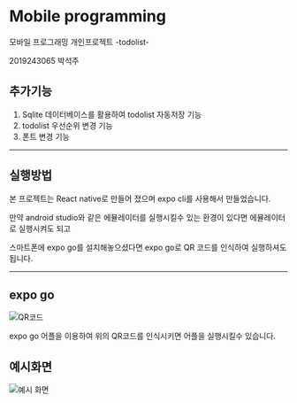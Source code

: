 # Mobile programming
모바일 프로그래밍 개인프로젝트 -todolist-

2019243065 박석주

추가기능
---
1. Sqlite 데이터베이스를 활용하여 todolist 자동저장 기능
2. todolist 우선순위 변경 기능
3. 폰트 변경 기능

---
## 실행방법

본 프로젝트는 React native로 만들어 졌으며 expo cli를 사용해서 만들었습니다.

만약 android studio와 같은 에뮬레이터를 실행시킬수 있는 환경이 있다면 에뮬레이터로 실행시켜도 되고

스마트폰에 expo go를 설치해놓으셨다면 expo go로 QR 코드를 인식하여 실행하셔도 됩니다.

---
expo go
---


![QR코드](https://github.com/WAME-LEL/gacha_calculator/assets/56767018/a4257950-8a09-41d3-86c2-3c724611f6aa)

expo go 어플을 이용하여 위의 QR코드를 인식시키면 어플을 실행시킬수 있습니다.

예시화면
---

![예시 화면](https://github.com/WAME-LEL/gacha_calculator/assets/56767018/9597a53a-9f4a-432b-a0de-c128c33f79ec)
